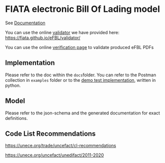 # FIATA electronic Bill Of Lading model

See [Documentation](https://fiata.github.io/eFBL/schema_doc.html)

You can use the online [validator](https://fiata.github.io/eFBL/validator/) we have provided here: https://fiata.github.io/eFBL/validator/

You can use the online [verification page](https://fiata.github.io/eFBL/verification-page/) to validate produced eFBL PDFs

## Implementation
Please refer to the doc within the `docs`folder. 
You can refer to the Postman collection in `examples` folder or to the [demo test implementation](https://github.com/FIATA/eFBL-demo-implementation/), written in python.

## Model

Please refer to the json-schema and the generated documentation for exact definitions. 

## Code List Recommendations

https://unece.org/trade/uncefact/cl-recommendations

https://unece.org/uncefact/unedifact/2011-2020
